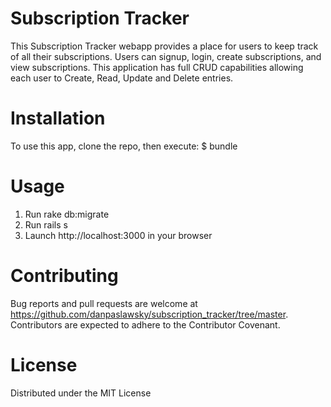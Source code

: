 # Subscription Tracker
This Subscription Tracker webapp provides a place for users to keep track of all their subscriptions. Users can signup, login, create subscriptions, and view subscriptions. This application has full CRUD capabilities allowing each user to Create, Read, Update and Delete entries. 

# Installation
To use this app, clone the repo, then execute: $ bundle

# Usage
1. Run rake db:migrate
2. Run rails s
3. Launch http://localhost:3000 in your browser

# Contributing
Bug reports and pull requests are welcome at https://github.com/danpaslawsky/subscription_tracker/tree/master. Contributors are expected to adhere to the Contributor Covenant.

# License
Distributed under the MIT License
